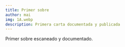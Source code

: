 ```yaml
---
title: Primer sobre
author: mai
img: 1A.webp
description: Primera carta documentada y publicada
---
```


Primer sobre escaneado y documentado.